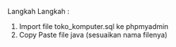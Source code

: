 Langkah Langkah :

1. Import file toko_komputer.sql ke phpmyadmin
2. Copy Paste file java (sesuaikan nama filenya)
